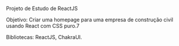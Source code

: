 Projeto de Estudo de ReactJS

Objetivo: Criar uma homepage para uma empresa de construção civil usando React com CSS puro.7

Bibliotecas: ReactJS, ChakraUI.